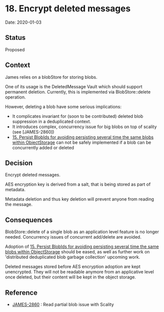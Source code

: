 # 18. Encrypt deleted messages

Date: 2020-01-03

## Status

Proposed

## Context

James relies on a blobStore for storing blobs.

One of its usage is the DeletedMessage Vault which should support permanent deletion. Currently, this is implemented via 
BlobStore::delete operation.

However, deleting a blob have some serious implications:
 - It complicates invariant for (soon to be contributed) deleted blob suppression in a deduplicated context.
 - It introduces complex, concurrency issue for big blobs on top of scality (see [JAMES-2860])
 - [15. Persist BlobIds for avoiding persisting several time the same blobs within ObjectStorage](0015-objectstorage-blobid-list.md) 
 can not be safely implemented if a blob can be concurrently added or deleted
 
## Decision

Encrypt deleted messages.

AES encryption key is derived from a salt, that is being stored as part of metadata.

Metadata deletion and thus key deletion will prevent anyone from reading the message.

## Consequences

BlobStore::delete of a single blob as an application level feature is no longer needed. Concurrency issues of concurrent add/delete are avoided.

Adoption of [15. Persist BlobIds for avoiding persisting several time the same blobs within ObjectStorage](0015-objectstorage-blobid-list.md) should be eased, as
well as further work on 'distributed deduplicated blob garbage collection' upcoming work.

Deleted messages stored before AES encryption adoption are kept unencrypted. They will not be readable anymore from an applicative level
once deleted, but their content will be kept in the object storage.

## Reference
 - [JAMES-2860](https://issues.apache.org/jira/browse/JAMES-2860) : Read partial blob issue with Scality


